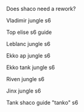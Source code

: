 Does shaco need a rework?

Vladimir jungle s6

Top elise s6 guide

Leblanc jungle s6

Ekko ap jungle s6

Ekko tank jungle s6

Riven jungle s6

Jinx jungle s6

Tank shaco guide "tanko" s6

